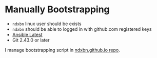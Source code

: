 # Manually Bootstrapping

- `ndxbn` linux user should be exists
- `ndxbn` should be able to logged in with github.com registered keys
- [Ansible Latest](https://docs.ansible.com/ansible/latest/installation_guide/intro_installation.html)
- Git 2.43.0 or later

I manage bootstrapping script in [ndxbn.github.io repo](//github.com/ndxbn/ndxbn.github.io/).
